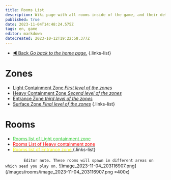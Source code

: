 ```yaml
---
title: Rooms List
description: Wiki page with all rooms inside of the game, and their detailed description.
published: true
date: 2023-11-04T14:48:24.575Z
tags: en, game
editor: markdown
dateCreated: 2023-10-12T19:22:58.377Z
---
```


- [:arrow_backward: Back *Go back to the home page.*](/en/home#single-playerco-op)
{.links-list}
# Zones
- [Light Containment Zone *First level of the zones*](/en/game/rooms/lcz)
- [Heavy Containment Zone *Secend level of the zones*](/en/game/rooms/hcz)
- [Entrance Zone *third level of the zones*](/en/game/rooms/ent)
- [Surface Zone *Final level of the zones*](/en/game/rooms/surface)
{.links-list}
# Rooms 
- [ <font color=#32CD32>Rooms list of Light containment zone</font> ](/en/game/rooms/lczr)
- [ <font color="#FF0000">Rooms List of Heavy containment zone</font>](/en/game/rooms/hczr)
- [<font color="#FFFF00">Rooms list of Entrance zone</font> ](/en/game/rooms/ezr)
{.links-list}

ㅤ
ㅤ
ㅤ
` Editor note. These rooms will spawn in different areas on which seed you play on.`
![image_2023-11-04_203116907.png](/images/rooms/image_2023-11-04_203116907.png =400x)
ㅤㅤㅤㅤㅤㅤㅤㅤ
ㅤ
ㅤ
ㅤ
ㅤ
ㅤ
ㅤ